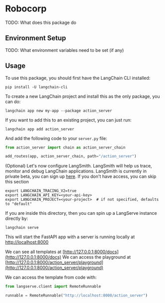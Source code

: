 # Robocorp

TODO: What does this package do

## Environment Setup

TODO: What environment variables need to be set (if any)

## Usage

To use this package, you should first have the LangChain CLI installed:

```shell
pip install -U langchain-cli
```

To create a new LangChain project and install this as the only package, you can do:

```shell
langchain app new my-app --package action_server
```

If you want to add this to an existing project, you can just run:

```shell
langchain app add action_server
```

And add the following code to your `server.py` file:

```python
from action_server import chain as action_server_chain

add_routes(app, action_server_chain, path="/action_server")
```

(Optional) Let's now configure LangSmith.
LangSmith will help us trace, monitor and debug LangChain applications.
LangSmith is currently in private beta, you can sign up [here](https://smith.langchain.com/).
If you don't have access, you can skip this section

```shell
export LANGCHAIN_TRACING_V2=true
export LANGCHAIN_API_KEY=<your-api-key>
export LANGCHAIN_PROJECT=<your-project>  # if not specified, defaults to "default"
```

If you are inside this directory, then you can spin up a LangServe instance directly by:

```shell
langchain serve
```

This will start the FastAPI app with a server is running locally at
[http://localhost:8000](http://localhost:8000)

We can see all templates at [http://127.0.0.1:8000/docs](http://127.0.0.1:8000/docs)
We can access the playground at [http://127.0.0.1:8000/action_server/playground](http://127.0.0.1:8000/action_server/playground)

We can access the template from code with:

```python
from langserve.client import RemoteRunnable

runnable = RemoteRunnable("http://localhost:8000/action_server")
```
